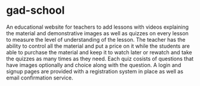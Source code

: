 # gad-school
An educational website for teachers to add lessons with videos explaining the material and demonstrative images as well as quizzes on every lesson to measure the level of understanding of the lesson. The teacher has the ability to control all the material and put a price on it while the students are able to purchase the material and keep it to watch later or rewatch and take the quizzes as many times as they need. Each quiz cosists of questions that have images optionally and choice along with the question. A login and signup pages are provided with a registration system in place as well as email confirmation service.

